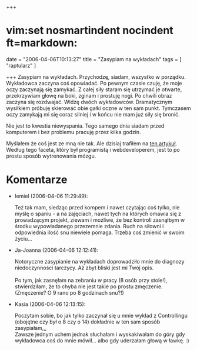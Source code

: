 +++
# vim:set nosmartindent nocindent ft=markdown:
date = "2006-04-06T10:13:27"
title = "Zasypiam na wykładach"
tags = [ "raptularz" ]

+++
Zasypiam na wykładach. Przychodzę, siadam, wszystko w porządku. Wykładowca
zaczyna coś opowiadać. Po pewnym czasie czuję, że moje oczy zaczynają się
zamykać. Z całej siły staram się utrzymać je otwarte, przekrzywiam głowę na
boki, zginam i prostuję nogi. Po chwili obraz zaczyna się rozdwajać. Widzę
dwóch wykładowców. Dramatycznym wysiłkiem próbuję skierować obie gałki oczne w
ten sam punkt. Tymczasem oczy zamykają mi się coraz silniej i w końcu nie mam
już siły się bronić.

<!--more-->

Nie jest to kwestia niewyspania. Tego samego dnia siadam przed komputerem i
bez problemu pracuję przez kilka godzin.

Myślałem że coś jest ze mną nie tak. Ale dzisiaj trafiłem na [ten
artykuł][geek-lifestyle].  Według tego faceta, który był programistą i
webdeveloperem, jest to po prostu sposób wytrenowania mózgu.

# Komentarze

* lemiel (2006-04-06 11:29:49): <p>Też tak mam, siedząc przed kompem i nawet
  czytając coś tylko, nie myślę o spaniu - a na zajęciach, nawet tych na których
  omawia się z prowadzącym projekt, ziewam i możliwe, że bez kontroli zasnąłbym
  w środku wypowiadanego przezemnie zdania. Ruch na siłowni i odpowiednia ilość
  snu niewiele pomaga. Trzeba coś zmienić w swoim życiu...</p>
* Ja-Joanna (2006-04-06 12:12:41): <p>Notoryczne zasypianie na wykładach
  doprowadziło mnie do diagnozy niedoczynności tarczycy. Aż zbyt bliski jest mi
  Twój opis. <br /> <br />Po tym, jak zasnęłam na zebraniu w pracy (8 osób przy
  stole!), stwierdziłam, że to chyba nie jest takie po prostu zmęczenie.
  (Zmęczenie? O 9 rano po 8 godzinach snu?!)</p>
* Kasia (2006-04-06 12:13:15): <p>Poczytam sobie, bo jak tylko zaczynał się u
  mnie wykład z Controllingu (obojętne czy był o 8 czy o 14) dokładnie w ten sam
  sposób zasypiałam,,,  <br />Zawsze jednym uchem jednak słuchałam i
  wyskakiwałam do góry gdy wykładowca coś do mnie mówił... albo gdy uderzałam
  głową w ławkę. :)</p>

[geek-lifestyle]: http://www.carotids.com/lifestyle/health-problems-related-to-the-geek-lifestyle/
